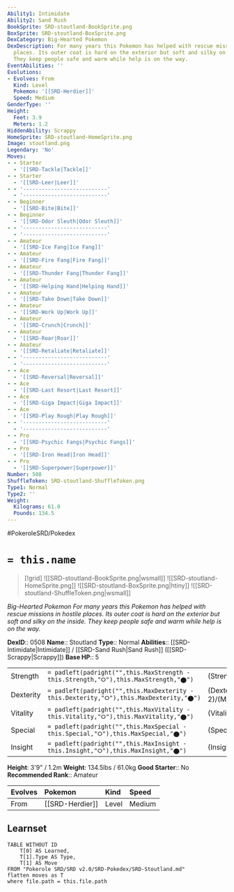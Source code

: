```yaml
---
Ability1: Intimidate
Ability2: Sand Rush
BookSprite: SRD-stoutland-BookSprite.png
BoxSprite: SRD-stoutland-BoxSprite.png
DexCategory: Big-Hearted Pokemon
DexDescription: For many years this Pokemon has helped with rescue missions in hostile
  places. Its outer coat is hard on the exterior but soft and silky on the inside.
  They keep people safe and warm while help is on the way.
EventAbilities: ''
Evolutions:
- Evolves: From
  Kind: Level
  Pokemon: '[[SRD-Herdier]]'
  Speed: Medium
GenderType: ''
Height:
  Feet: 3.9
  Meters: 1.2
HiddenAbility: Scrappy
HomeSprite: SRD-stoutland-HomeSprite.png
Image: stoutland.png
Legendary: 'No'
Moves:
- - Starter
  - '[[SRD-Tackle|Tackle]]'
- - Starter
  - '[[SRD-Leer|Leer]]'
- - '---------------------------'
  - '---------------------------'
- - Beginner
  - '[[SRD-Bite|Bite]]'
- - Beginner
  - '[[SRD-Odor Sleuth|Odor Sleuth]]'
- - '---------------------------'
  - '---------------------------'
- - Amateur
  - '[[SRD-Ice Fang|Ice Fang]]'
- - Amateur
  - '[[SRD-Fire Fang|Fire Fang]]'
- - Amateur
  - '[[SRD-Thunder Fang|Thunder Fang]]'
- - Amateur
  - '[[SRD-Helping Hand|Helping Hand]]'
- - Amateur
  - '[[SRD-Take Down|Take Down]]'
- - Amateur
  - '[[SRD-Work Up|Work Up]]'
- - Amateur
  - '[[SRD-Crunch|Crunch]]'
- - Amateur
  - '[[SRD-Roar|Roar]]'
- - Amateur
  - '[[SRD-Retaliate|Retaliate]]'
- - '---------------------------'
  - '---------------------------'
- - Ace
  - '[[SRD-Reversal|Reversal]]'
- - Ace
  - '[[SRD-Last Resort|Last Resort]]'
- - Ace
  - '[[SRD-Giga Impact|Giga Impact]]'
- - Ace
  - '[[SRD-Play Rough|Play Rough]]'
- - '---------------------------'
  - '---------------------------'
- - Pro
  - '[[SRD-Psychic Fangs|Psychic Fangs]]'
- - Pro
  - '[[SRD-Iron Head|Iron Head]]'
- - Pro
  - '[[SRD-Superpower|Superpower]]'
Number: 508
ShuffleToken: SRD-stoutland-ShuffleToken.png
Type1: Normal
Type2: ''
Weight:
  Kilograms: 61.0
  Pounds: 134.5
---
```


#PokeroleSRD/Pokedex

# `= this.name`

> [!grid]
> ![[SRD-stoutland-BookSprite.png|wsmall]]
> ![[SRD-stoutland-HomeSprite.png]]
> ![[SRD-stoutland-BoxSprite.png|htiny]]
> ![[SRD-stoutland-ShuffleToken.png|wsmall]]


*Big-Hearted Pokemon*
*For many years this Pokemon has helped with rescue missions in hostile places. Its outer coat is hard on the exterior but soft and silky on the inside. They keep people safe and warm while help is on the way.*

**DexID**:: 0508
**Name**:: Stoutland
**Type**:: Normal
**Abilities**:: [[SRD-Intimidate|Intimidate]] / [[SRD-Sand Rush|Sand Rush]] ([[SRD-Scrappy|Scrappy]])
**Base HP**:: 5

|           |                                                                                        |                                          |
| --------- | -------------------------------------------------------------------------------------- | ---------------------------------------- |
| Strength  | `= padleft(padright("",this.MaxStrength - this.Strength,"⭘"),this.MaxStrength,"⬤")`    | (Strength::3)/(MaxStrength::6)   |
| Dexterity | `= padleft(padright("",this.MaxDexterity - this.Dexterity,"⭘"),this.MaxDexterity,"⬤")` | (Dexterity:: 2)/(MaxDexterity::5) |
| Vitality  | `= padleft(padright("",this.MaxVitality - this.Vitality,"⭘"),this.MaxVitality,"⬤")`    | (Vitality::2)/(MaxVitality::5)   |
| Special   | `= padleft(padright("",this.MaxSpecial - this.Special,"⭘"),this.MaxSpecial,"⬤")`       | (Special::2)/(MaxSpecial::4)     |
| Insight   | `= padleft(padright("",this.MaxInsight - this.Insight,"⭘"),this.MaxInsight,"⬤")`       | (Insight::2)/(MaxInsight::5)     |

**Height**: 3'9" / 1.2m
**Weight**: 134.5lbs / 61.0kg
**Good Starter**:: No
**Recommended Rank**:: Amateur

| Evolves   | Pokemon         | Kind   | Speed   |
|:----------|:----------------|:-------|:--------|
| From      | [[SRD-Herdier]] | Level  | Medium  |

## Learnset

```dataview
TABLE WITHOUT ID
    T[0] AS Learned,
    T[1].Type AS Type,
    T[1] AS Move
FROM "Pokerole SRD/SRD v2.0/SRD-Pokedex/SRD-Stoutland.md"
flatten moves as T
where file.path = this.file.path
```
